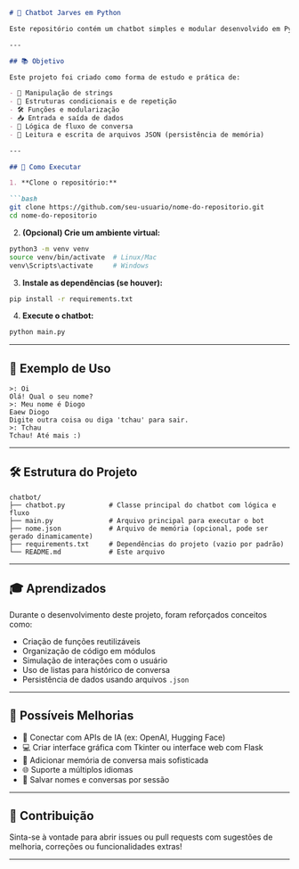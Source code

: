 ```markdown
# 🤖 Chatbot Jarves em Python

Este repositório contém um chatbot simples e modular desenvolvido em Python. O objetivo é praticar conceitos fundamentais da linguagem enquanto se simula uma conversa interativa entre o usuário e o bot.

---

## 📚 Objetivo

Este projeto foi criado como forma de estudo e prática de:

- 🧩 Manipulação de strings
- 🔀 Estruturas condicionais e de repetição
- 🛠 Funções e modularização
- 📥 Entrada e saída de dados
- 🧠 Lógica de fluxo de conversa
- 📁 Leitura e escrita de arquivos JSON (persistência de memória)

---

## 🚀 Como Executar

1. **Clone o repositório:**

```bash
git clone https://github.com/seu-usuario/nome-do-repositorio.git
cd nome-do-repositorio
```

2. **(Opcional) Crie um ambiente virtual:**

```bash
python3 -m venv venv
source venv/bin/activate  # Linux/Mac
venv\Scripts\activate     # Windows
```

3. **Instale as dependências (se houver):**

```bash
pip install -r requirements.txt
```

4. **Execute o chatbot:**

```bash
python main.py
```

---

## 🧠 Exemplo de Uso

```text
>: Oi
Olá! Qual o seu nome?
>: Meu nome é Diogo
Eaew Diogo
Digite outra coisa ou diga 'tchau' para sair.
>: Tchau
Tchau! Até mais :)
```

---

## 🛠 Estrutura do Projeto

```
chatbot/
├── chatbot.py           # Classe principal do chatbot com lógica e fluxo
├── main.py              # Arquivo principal para executar o bot
├── nome.json            # Arquivo de memória (opcional, pode ser gerado dinamicamente)
├── requirements.txt     # Dependências do projeto (vazio por padrão)
└── README.md            # Este arquivo
```

---

## 🎓 Aprendizados

Durante o desenvolvimento deste projeto, foram reforçados conceitos como:

- Criação de funções reutilizáveis
- Organização de código em módulos
- Simulação de interações com o usuário
- Uso de listas para histórico de conversa
- Persistência de dados usando arquivos `.json`

---

## 📌 Possíveis Melhorias

- 🔗 Conectar com APIs de IA (ex: OpenAI, Hugging Face)
- 💻 Criar interface gráfica com Tkinter ou interface web com Flask
- 🧠 Adicionar memória de conversa mais sofisticada
- 🌐 Suporte a múltiplos idiomas
- 💾 Salvar nomes e conversas por sessão

---

## 🤝 Contribuição

Sinta-se à vontade para abrir issues ou pull requests com sugestões de melhoria, correções ou funcionalidades extras!

---

